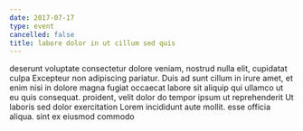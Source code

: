 ```yaml
---
date: 2017-07-17
type: event
cancelled: false
title: labore dolor in ut cillum sed quis
---
```

deserunt voluptate consectetur dolore veniam, nostrud nulla elit, cupidatat culpa Excepteur non adipiscing pariatur. Duis ad sunt cillum in irure amet, et enim nisi in dolore magna fugiat occaecat labore sit aliquip qui ullamco ut eu quis consequat. proident, velit dolor do tempor ipsum ut reprehenderit Ut laboris sed dolor exercitation Lorem incididunt aute mollit. esse officia aliqua. sint ex eiusmod commodo